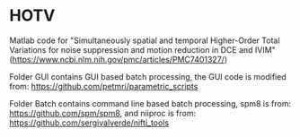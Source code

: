 # HOTV
Matlab code for "Simultaneously spatial and temporal Higher-Order Total Variations for noise suppression and motion reduction in DCE and IVIM"
(https://www.ncbi.nlm.nih.gov/pmc/articles/PMC7401327/)

Folder GUI contains GUI based batch processing, the GUI code is modified from: https://github.com/petmri/parametric_scripts

Folder Batch contains command line based batch processing, spm8 is from: https://github.com/spm/spm8, and niiproc is from: https://github.com/sergivalverde/nifti_tools
